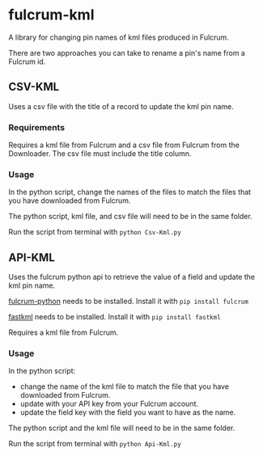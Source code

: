 # fulcrum-kml

A library for changing pin names of kml files produced in Fulcrum. 

There are two approaches you can take to rename a pin's name from a Fulcrum id.  

## CSV-KML

Uses a csv file with the title of a record to update the kml pin name.  

### Requirements

Requires a kml file from Fulcrum and a csv file from Fulcrum from the Downloader.
The csv file must include the title column.  

### Usage

In the python script, change the names of the files to match the files that you have downloaded from Fulcrum.  

The python script, kml file, and csv file will need to be in the same folder.  

Run the script from terminal with `python Csv-Kml.py`


## API-KML

Uses the fulcrum python api to retrieve the value of a field and update the kml pin name. 

[fulcrum-python](https://github.com/fulcrumapp/fulcrum-python) needs to be installed.  Install it with `pip install fulcrum`

[fastkml](https://fastkml.readthedocs.io/en/latest/installing.html) needs to be installed. Install it with `pip install fastkml`

Requires a kml file from Fulcrum.  

### Usage

In the python script:
  - change the name of the kml file to match the file that you have downloaded from Fulcrum.
  - update with your API key from your Fulcrum account.  
  - update the field key with the field you want to have as the name.  

The python script and the kml file will need to be in the same folder.

Run the script from terminal with `python Api-Kml.py`

 



